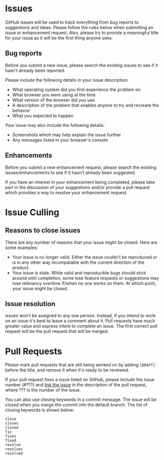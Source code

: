 # Issues

GitHub issues will be used to track everything from bug reports to suggestions and ideas.  Please follow the rules below when submitting an issue or enhancement request.  Also, please try to provide a meaningful title for your issue as it will be the first thing anyone sees.

## Bug reports

Before you submit a new issue, please search the existing issues to see if it hasn't already been reported.

Please include the following details in your issue description:
* What operating system did you first experience the problem on 
* What browser you were using at the time
* What version of the browser did you use
* A description of the problem that enables anyone to try and recreate the behavior
* What you expected to happen

Your issue may also include the following details:
* Screenshots which may help explain the issue further
* Any messages listed in your browser's console

## Enhancements

Before you submit a new enhancement request, please search the existing issues/enhancements to see if it hasn't already been suggested.

If you have an interest in your enhancement being completed, please take part in the discussion of your suggestions and/or provide a pull request which provides a way to resolve your enhancement request.

# Issue Culling

## Reasons to close issues

There are any number of reasons that your issue might be closed.  Here are some examples:

* Your issue is no longer valid.  Either the issue couldn't be reproduced or is in any other way incompatable with the current direction of the product.
* Your issue is stale.  While valid and reproducible bugs should stick around until completion, some lose feature requests or suggestions may lose relevancy overtime if/when no one works on them.  At which point, your issue might be closed.

## Issue resolution

Issues won't be assigned to any one person.  Instead, if you intend to work on an issue it's best to leave a comment about it.  Pull requests have much greater value and express intent to complete an issue.  The first correct pull request will be the pull request that will be merged.

# Pull Requests

Please mark pull requests that are still being worked on by adding `[DRAFT]` before the title, and remove it when it's ready to be reviewed.  

If your pull request fixes a issue listed on GitHub, please include the issue number (#???) and [link the issue](https://docs.github.com/en/issues/tracking-your-work-with-issues/linking-a-pull-request-to-an-issue) in the description of the pull request, where ??? is the number of the issue.  

You can also use closing keywords in a commit message. The issue will be closed when you merge the commit into the default branch.  The list of closing keywords is shown below:

```
close
closes
closed
fix
fixes
fixed
resolve
resolves
resolved
```

